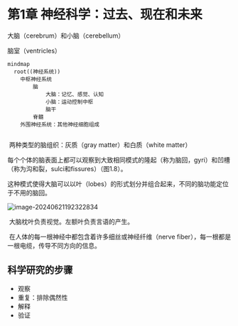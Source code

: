 # 第1章 神经科学：过去、现在和未来

大脑（cerebrum）和小脑（cerebellum）

脑室（ventricles）



```mermaid
mindmap
  root((神经系统))
  	中枢神经系统
    	脑
        	大脑：记忆、感觉、认知
           	小脑：运动控制中枢
            脑干
     	脊髓
  	外围神经系统：其他神经细胞组成
  	

```

​		两种类型的脑组织：灰质（gray matter）和白质（white matter）

​		每个个体的脑表面上都可以观察到大致相同模式的隆起（称为脑回，gyri）和凹槽（称为沟和裂，sulci和fissures）（图1.8）。

这种模式使得大脑可以以叶（lobes）的形式划分并组合起来，不同的脑功能定位于不用的脑回。

<img src="C:\Users\27984\AppData\Roaming\Typora\typora-user-images\image-20240621192322834.png" alt="image-20240621192322834"  />

​	大脑枕叶负责视觉。左额叶负责言语的产生。

​	在人体的每一根神经中都包含着许多细丝或神经纤维（nerve fiber），每一根都是一根电缆，传导不同方向的信息。

## 科学研究的步骤

+ 观察
+ 重复：排除偶然性
+ 解释
+ 验证